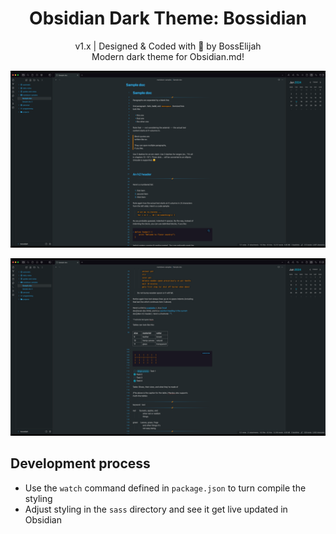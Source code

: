 <h1 align="center">Obsidian Dark Theme: Bossidian</h1>

<div align="center">

v1.x | Designed & Coded with 💎 by BossElijah <br>
Modern dark theme for Obsidian.md!

</div>

![Theme preview 1](./images/image-1-large.png)

![Theme preview 2](./images/image-2-large.png)

## Development process

- Use the `watch` command defined in `package.json` to turn compile the styling
- Adjust styling in the `sass` directory and see it get live updated in Obsidian